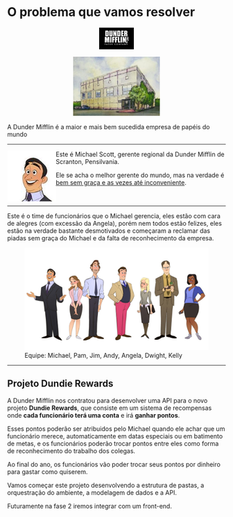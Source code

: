 # O problema que vamos resolver

<div align="center">

![logo](./images/logo.png)

<img src="./images/dunder.jpg" alt="dunder" width="200" />
</div>

A Dunder Mifflin é a maior e mais bem sucedida empresa de papéis do mundo

---

<img src="./images/michael.jpg" alt="dunder" style="float: left;" />

Este é Michael Scott, gerente regional da Dunder Mifflin
de Scranton, Pensilvania.

Ele se acha o melhor gerente do mundo, mas na verdade
é [bem sem graça e as vezes até inconveniente](https://youtu.be/i7b7ldR8N_g).

<br>

---

Este é o time de funcionários que o Michael gerencia, eles estão 
com cara de alegres (com excessão da Angela), porém nem todos estão felizes, eles estão na verdade bastante desmotivados e começaram a reclamar das piadas sem graça do Michael e da falta de reconhecimento da empresa. 

<figure>
  <img src="./images/people.jpg" alt="dunder" />
  <figcaption>Equipe: Michael, Pam, Jim, Andy, Angela, Dwight, Kelly</figcaption>
</figure>

---

## Projeto Dundie Rewards

A Dunder Mifflin nos contratou para desenvolver uma API para o 
novo projeto **Dundie Rewards**, que consiste em um sistema de 
recompensas onde **cada funcionário terá uma conta** e irá **ganhar pontos**.

Esses pontos poderão ser atribuidos pelo Michael quando ele achar
que um funcionário merece, automaticamente em datas especiais
ou em batimento de metas, e os funcionários poderão trocar pontos
entre eles como forma de reconhecimento do trabalho dos colegas.

Ao final do ano, os funcionários vão poder trocar seus pontos por
dinheiro para gastar como quiserem.

Vamos começar este projeto desenvolvendo a estrutura de pastas, a orquestração do ambiente, a modelagem de dados e a API.

Futuramente na fase 2 iremos integrar com um front-end.
